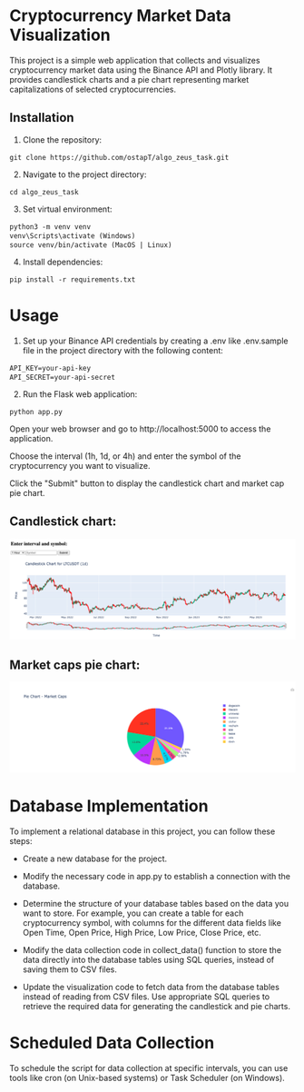 # Cryptocurrency Market Data Visualization

This project is a simple web application that collects and visualizes cryptocurrency market data using the Binance API and Plotly library. It provides candlestick charts and a pie chart representing market capitalizations of selected cryptocurrencies.

## Installation

1. Clone the repository:

```shell
git clone https://github.com/ostapT/algo_zeus_task.git
```

2. Navigate to the project directory:
```shell
cd algo_zeus_task
```
3. Set virtual environment:
```shell
python3 -m venv venv
venv\Scripts\activate (Windows)
source venv/bin/activate (MacOS | Linux)
```
4. Install dependencies:
```shell
pip install -r requirements.txt
```

# Usage
1. Set up your Binance API credentials by creating a .env like .env.sample file in the project directory with the following content:
```angular2html
API_KEY=your-api-key
API_SECRET=your-api-secret
```
2. Run the Flask web application:
```shell
python app.py
```

Open your web browser and go to http://localhost:5000 to access the application.

Choose the interval (1h, 1d, or 4h) and enter the symbol of the cryptocurrency you want to visualize.

Click the "Submit" button to display the candlestick chart and market cap pie chart.

## Candlestick chart:
![Candlestick.png](static%2FCandlestick.png)
## Market caps pie chart:
![PieChart.png](static%2FPieChart.png)

# Database Implementation
To implement a relational database in this project, you can follow these steps:

- Create a new database for the project.

- Modify the necessary code in app.py to establish a connection with the database.

- Determine the structure of your database tables based on the data you want to store. For example, you can create a table for each cryptocurrency symbol, with columns for the different data fields like Open Time, Open Price, High Price, Low Price, Close Price, etc.

- Modify the data collection code in collect_data() function to store the data directly into the database tables using SQL queries, instead of saving them to CSV files.

- Update the visualization code to fetch data from the database tables instead of reading from CSV files. Use appropriate SQL queries to retrieve the required data for generating the candlestick and pie charts.

# Scheduled Data Collection

To schedule the script for data collection at specific intervals, you can use tools like cron (on Unix-based systems) or Task Scheduler (on Windows).
